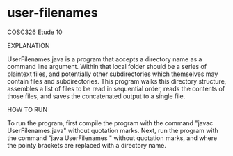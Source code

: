 # user-filenames
COSC326 Etude 10

EXPLANATION

UserFilenames.java is a program that accepts a directory name as a command line argument. Within
that local folder should be a series of plaintext files, and potentially other subdirectories
which themselves may contain files and subdirectories. This program walks this
directory structure, assembles a list of files to be read in sequential order, reads the contents of those files, and saves the concatenated output to a single file.

HOW TO RUN 

To run the program, first compile the program with the command "javac UserFilenames.java" without quotation marks.
Next, run the program with the command "java UserFilenames <directory name>" without quotation marks, and where the pointy brackets are replaced with a directory name.
